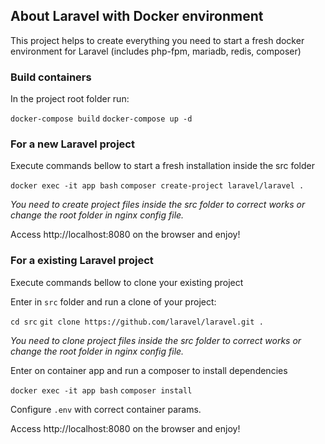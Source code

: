 ## About Laravel with Docker environment

This project helps to create everything you need to start a fresh docker environment for Laravel (includes php-fpm, mariadb, redis, composer)

### Build containers

In the project root folder run:

`docker-compose build`
`docker-compose up -d`

### For a new Laravel project

Execute commands bellow to start a fresh installation inside the src folder

`docker exec -it app bash`
`composer create-project laravel/laravel . `

*You need to create project files inside the src folder to correct works or change the root folder in nginx config file.*

Access http://localhost:8080 on the browser and enjoy!

### For a existing Laravel project

Execute commands bellow to clone your existing project

Enter in `src` folder and run a clone of your project:

`cd src`
`git clone https://github.com/laravel/laravel.git . `

*You need to clone project files inside the src folder to correct works or change the root folder in nginx config file.*

Enter on container app and run a composer to install dependencies

`docker exec -it app bash`
`composer install`

Configure `.env` with correct container params.

Access http://localhost:8080 on the browser and enjoy!